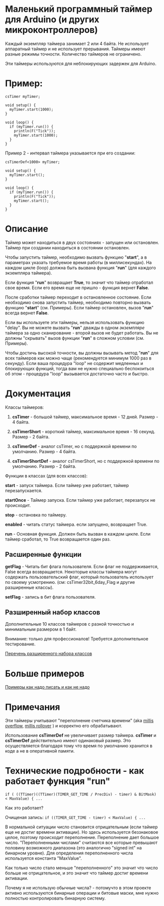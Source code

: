 # Маленький программный таймер для Arduino (и других микроконтроллеров)

Каждый экземпляр таймера занимает 2 или 4 байта. Не использует аппаратный таймер и не использует прерывания. Таймеры имеют разные режимы точности. Количество таймеров не ограничено.

Эти таймеры используются для неблокирующих задержек для Arduino.

# Пример:
````
csTimer myTimer;

void setup() {
  myTimer.start(1000);
}

void loop() {
  if (myTimer.run()) {
    println(F("Tick"));
    myTimer.start(1000);
  }
}

````

Пример 2 - интервал таймера указывается при его создании:
````
csTimerDef<1000> myTimer;

void setup() {
  myTimer.start();
}

void loop() {
  if (myTimer.run()) {
    println(F("Tick"));
    myTimer.start();
  }
}

````

# Описание

Таймер может находиться в двух состояниях - запущен или остановлен.
Таймер при создании находиться в состоянии остановлен.

Чтобы запустить таймер, необходимо вызвать функцию "**start**", а в параметрах указать требуемое время работы (в миллисекундах).
На каждом цикле (loop) должна быть вызвана функция "**run**" (для каждого экземпляра таймера).

Если функция "**run**" возвращает **True**, то значит что таймер отработал свое время. Если его время еще не пришло - функция вернет **False**.

После сработки таймер переходит в остановленное состояние. Если необходимо снова запустить таймер, необходимо повторно вызвать функцию "**start**" (см. Примеры).
Если таймер остановлен, вызов "**run**" всегда вернет **False**.

Если вы используете эти таймеры, нельзя использовать функцию "delay".
Вы не можете вызвать "**run**" дважды в одном _экземпляре_ таймера за одно сканирование - второй вызов не будет работать.
Вы не должны "скрывать" вызов функции "**run**" в сложном условии (см. Примеры).

Чтобы достичь высокой точности, вы должны вызывать метод "**run**" для всех таймеров как можно чаще
(рекомендуется минимум 1000 раз в секунду).
Если ваша процедура "loop" не содержит медленных и блокирующих функций,
тогда вам не нужно специально беспокоиться об этом -
процедура "loop" вызывается достаточно часто и быстро.

# Документация

Классы таймеров:

1) **csTimer** - большой таймер, максимальное время - 12 дней. Размер - 4 байта.

2) **csTimerShort** - короткий таймер, максимальное время - 16 секунд. Размер - 2 байта.

3) **csTimerDef** - аналог csTimer, но с поддержкой времени по умолчанию. Размер - 4 байта.

4) **csTimerShortDef** - аналог csTimerShort, но с поддержкой времени по умолчанию. Размер - 2 байта.

Функции в классах (для всех классов):

**start** - запуск таймера. Если таймер уже работает, таймер перезапускается.

**startOnce** - Таймер запуска. Если таймер уже работает, перезапуск не происходит.

**stop** - остановка по таймеру.

**enabled** - читать статус таймера. если запущено, возвращает True.

**run** - Основная функция. Должен быть вызван в каждом цикле. Если таймер сработал, то True возвращается один раз.

## Расширенные функции

**getFlag** - Читать бит флага пользователя. Если флаг не поддерживается, False всегда возвращается.
Некоторые классы таймера могут содержать пользовательский флаг, который пользователь использует по своему усмотрению.
(см: csTimer32bit_6day_Flag и другие разширенные классы).

**setFlag** - запись в бит флага пользователя.

## Разширенный набор классов

Дополнительные 10 классов таймеров с разной точностью и минимальным размером в 1 байт.

Внимание: только для профессионалов! Требуется дополнительное тестирование.

[Перечень разширенного набора классов](extended_info.md)

# Больше примеров

[Примеры как надо писать и как не надо](extended_info.md#Examples)

# Примечания

Эти таймеры учитывают "переполнение счетчика времени" (aka [millis overflow](https://forum.arduino.cc/index.php?topic=68349.0), [millis rollover](https://www.faludi.com/2007/12/18/arduino-millis-rollover-handling/) ) и корректно его обрабатывают.

Использование **csTimerDef** не увеличивает размер таймера. **csTimer** и **csTimerDef** действительно имеют одинаковый размер. Это осуществляется благодаря тому что время по умолчанию хранится в коде а не в оперативной памяти.

# Технические подробности - как работает функция "run"

`if ( ((TTimer)((TTimer)(TIMER_GET_TIME / PrecDiv) - timer) & BitMask) < MaxValue) { ...`

Как это работает?

Очищеная запись: `if ((TIMER_GET_TIME - timer) < MaxValue) { ...`

В нормальной ситуации число становится отрицательным (если таймер еще не достиг времени активации). Но здесь используется беззнаковое целое, поэтому происходит переполнение. Переполнение дает большое число. "Переполненными числами" считаются все которые превышают половину возможного диапазона (это аналогично "signed int" на бинарном уровне). Для определения переполненного числа используется константа "MaxValue".

Как только число стало меньше "переполненного" это значит что число больше не отрицательное, и это значит что таймер достиг времени активации.

Почему я не использую обычные числа? - потомучто в этом проекте активно используются бинарные операции и битовые маски, мне нужно полностью контролировать бинарную систему.



